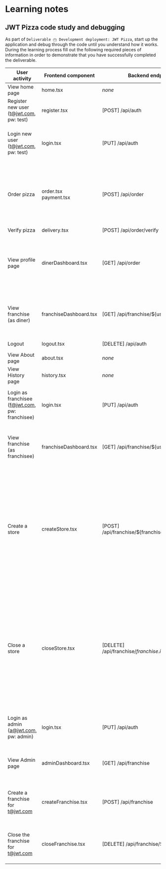 # Learning notes

## JWT Pizza code study and debugging

As part of `Deliverable ⓵ Development deployment: JWT Pizza`, start up the application and debug through the code until you understand how it works. During the learning process fill out the following required pieces of information in order to demonstrate that you have successfully completed the deliverable.

| User activity                                       | Frontend component        | Backend endpoints                                         | Database SQL                                                                                                                                                                                                                                                                                                                                                                                           |
| --------------------------------------------------- | ------------------------- | --------------------------------------------------------- | ------------------------------------------------------------------------------------------------------------------------------------------------------------------------------------------------------------------------------------------------------------------------------------------------------------------------------------------------------------------------------------------------------ |
| View home page                                      | home.tsx                  | _none_                                                    | _none_                                                                                                                                                                                                                                                                                                                                                                                                 |
| Register new user<br/>(t@jwt.com, pw: test)         | register.tsx              | [POST] /api/auth                                          | INSERT INTO userRole (userId, role, objectId) VALUES (?, ?, ?)                                                                                                                                                                                                                                                                                                                                         |
| Login new user<br/>(t@jwt.com, pw: test)            | login.tsx                 | [PUT] /api/auth                                           | SELECT \* FROM user WHERE email=?<br/>SELECT \* FROM userRole WHERE userId=?<br/>INSERT INTO auth (token, userId) VALUES (?, ?)                                                                                                                                                                                                                                                                        |
| Order pizza                                         | order.tsx<br/>payment.tsx | [POST] /api/order                                         | INSERT INTO dinerOrder (dinerId, franchiseId, storeId, date) VALUES (?, ?, ?, now())<br/>SELECT id FROM ${table} WHERE ${key}=?<br/>INSERT INTO orderItem (orderId, menuId, description, price) VALUES (?, ?, ?, ?)                                                                                                                                                                                    |
| Verify pizza                                        | delivery.tsx              | [POST] /api/order/verify                                  | _none_                                                                                                                                                                                                                                                                                                                                                                                                 |
| View profile page                                   | dinerDashboard.tsx        | [GET] /api/order                                          | SELECT id, franchiseId, storeId, date FROM dinerOrder WHERE dinerId=? LIMIT ${offset},${config.db.listPerPage}<br/>SELECT id, menuId, description, price FROM orderItem WHERE orderId=?                                                                                                                                                                                                                |
| View franchise<br/>(as diner)                       | franchiseDashboard.tsx    | [GET] /api/franchise/${user.id}                           | SELECT objectId FROM userRole WHERE role='franchisee' AND userId=?<br/>SELECT id, name FROM franchise WHERE id in (${franchiseIds.join(',')})                                                                                                                                                                                                                                                          |
| Logout                                              | logout.tsx                | [DELETE] /api/auth                                        | DELETE FROM auth WHERE token=?                                                                                                                                                                                                                                                                                                                                                                         |
| View About page                                     | about.tsx                 | _none_                                                    | _none_                                                                                                                                                                                                                                                                                                                                                                                                 |
| View History page                                   | history.tsx               | _none_                                                    | _none_                                                                                                                                                                                                                                                                                                                                                                                                 |
| Login as franchisee<br/>(f@jwt.com, pw: franchisee) | login.tsx                 | [PUT] /api/auth                                           | SELECT \* FROM user WHERE email=?<br/>SELECT \* FROM userRole WHERE userId=?<br/>INSERT INTO auth (token, userId) VALUES (?, ?)                                                                                                                                                                                                                                                                        |
| View franchise<br/>(as franchisee)                  | franchiseDashboard.tsx    | [GET] /api/franchise/${user.id}                           | SELECT objectId FROM userRole WHERE role='franchisee' AND userId=?<br/>SELECT id, name FROM franchise WHERE id in (${franchiseIds.join(',')})                                                                                                                                                                                                                                                          |
| Create a store                                      | createStore.tsx           | [POST] /api/franchise/${franchise.id}/store               | SELECT u.id, u.name, u.email FROM userRole AS ur JOIN user AS u ON u.id=ur.userId WHERE ur.objectId=? AND ur.role='franchisee'<br/>SELECT s.id, s.name, COALESCE(SUM(oi.price), 0) AS totalRevenue FROM dinerOrder AS do JOIN orderItem AS oi ON do.id=oi.orderId RIGHT JOIN store AS s ON s.id=do.storeId WHERE s.franchiseId=? GROUP BY s.id<br/>INSERT INTO store (franchiseId, name) VALUES (?, ?) |
| Close a store                                       | closeStore.tsx            | [DELETE] /api/franchise/${franchise.id}/store/${store.id} | SELECT u.id, u.name, u.email FROM userRole AS ur JOIN user AS u ON u.id=ur.userId WHERE ur.objectId=? AND ur.role='franchisee'<br/>SELECT s.id, s.name, COALESCE(SUM(oi.price), 0) AS totalRevenue FROM dinerOrder AS do JOIN orderItem AS oi ON do.id=oi.orderId RIGHT JOIN store AS s ON s.id=do.storeId WHERE s.franchiseId=? GROUP BY s.id<br/>DELETE FROM store WHERE franchiseId=? AND id=?      |
| Login as admin<br/>(a@jwt.com, pw: admin)           | login.tsx                 | [PUT] /api/auth                                           | SELECT \* FROM user WHERE email=?<br/>SELECT \* FROM userRole WHERE userId=?<br/>INSERT INTO auth (token, userId) VALUES (?, ?)                                                                                                                                                                                                                                                                        |
| View Admin page                                     | adminDashboard.tsx        | [GET] /api/franchise                                      | SELECT id, name FROM franchise<br/>SELECT id, name FROM store WHERE franchiseId=?                                                                                                                                                                                                                                                                                                                      |
| Create a franchise for t@jwt.com                    | createFranchise.tsx       | [POST] /api/franchise                                     | SELECT id, name FROM user WHERE email=?<br/>INSERT INTO franchise (name) VALUES (?)<br/>INSERT INTO userRole (userId, role, objectId) VALUES (?, ?, ?)                                                                                                                                                                                                                                                 |
| Close the franchise for t@jwt.com                   | closeFranchise.tsx        | [DELETE] /api/franchise/${franchise.id}                   | DELETE FROM store WHERE franchiseId=?<br/>DELETE FROM userRole WHERE objectId=?<br/>DELETE FROM franchise WHERE id=?                                                                                                                                                                                                                                                                                   |
